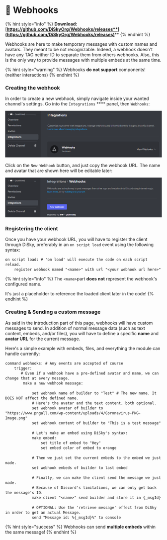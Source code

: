 # 📡 Webhooks

{% hint style="info" %}
**Download:** [**https://github.com/DiSkyOrg/Webhooks/releases**](https://github.com/DiSkyOrg/Webhooks/releases)****
{% endhint %}

Webhooks are here to make temporary messages with custom names and avatars. They meant to be not recognizable. Indeed, a webhook doesn't have any TAG neither ID to separate them from others webhooks. Also, this is the only way to provide messages with multiple embeds at the same time.

{% hint style="warning" %}
Webhooks **do not support** components! (neither interactions)
{% endhint %}

### Creating the webhook

In order to create a new webhook, simply navigate inside your wanted channel's settings. Go into the `Integrations` **** panel, then `Webhooks`:

![a channel's settings panel](../.gitbook/assets/image.png)

Click on the `New Webhook` button, and just copy the webhook URL. The name and avatar that are shown here will be editable later:

![the webhooks sub-panel](<../.gitbook/assets/image (1).png>)

### Registering the client

Once you have your webhook URL, you will have to register the client through DiSky, preferably in an `on script load` event using the following syntax:

```
on script load: # 'on load' will execute the code on each script reload.
    register webhook named "<name>" with url "<your webhook url here>"
```

{% hint style="info" %}
The `<name>`part **does not** represent the webhook's configured name.

It's just a placeholder to reference the loaded client later in the code!
{% endhint %}

### Creating & Sending a custom message

As said in the introduction part of this page, webhooks will have custom messages to send. In addition of normal message data (such as text content, embeds, and/or files), you will have to define a specific **name** and **avatar URL** for the current message.

Here's a simple example with embeds, files, and everything the module can handle currently:

```applescript
command webhooks: # Any events are accepted of course
    trigger:
       # Even if a webhook have a pre-defined avatar and name, we can change that at every message.
        make a new webhook message:
 
            set webhook name of builder to "Test" # The new name. It DOES NOT affect the defined name.
            # Here's the avatar and the text content, both optional.
            set webhook avatar of builder to "https://www.pngall.com/wp-content/uploads/4/Coronavirus-PNG-Image.png"
            set webhook content of builder to "This is a test message"
            
            # Let's make an embed using DiSky's syntax:
            make embed:
                set title of embed to "Hey"
                set embed color of embed to orange
               
            # Then we just set the current embeds to the embed we just made.
            set webhook embeds of builder to last embed
            
            # Finally, we can make the client send the message we just made.
            # Because of Discord's limitations, we can only get back the message's ID.
            make client "<name>" send builder and store it in {_msgId}
            
            # OPTIONAL: Use the 'retrieve message' effect from DiSky in order to get an actual Message.
            send "Message id: %{_msgId}%" to console
```

{% hint style="success" %}
Webhooks can send **multiple embeds** within the same message!
{% endhint %}
